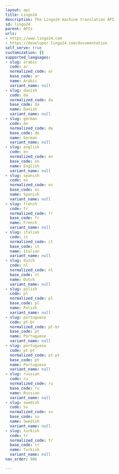 ```yaml
---
layout: api
title: Lingo24
description: The Lingo24 machine translation API
id: lingo24
parent: APIs
urls:
- https://www.lingo24.com
- https://developer.lingo24.com/documentation
self_serve: true
customization: []
supported_languages:
- slug: arabic
  code: ar
  normalized_code: ar
  base_code: ar
  name: Arabic
  variant_name: null
- slug: danish
  code: da
  normalized_code: da
  base_code: da
  name: Danish
  variant_name: null
- slug: german
  code: de
  normalized_code: de
  base_code: de
  name: German
  variant_name: null
- slug: english
  code: en
  normalized_code: en
  base_code: en
  name: English
  variant_name: null
- slug: spanish
  code: es
  normalized_code: es
  base_code: es
  name: Spanish
  variant_name: null
- slug: french
  code: fr
  normalized_code: fr
  base_code: fr
  name: French
  variant_name: null
- slug: italian
  code: it
  normalized_code: it
  base_code: it
  name: Italian
  variant_name: null
- slug: dutch
  code: nl
  normalized_code: nl
  base_code: nl
  name: Dutch
  variant_name: null
- slug: polish
  code: pl
  normalized_code: pl
  base_code: pl
  name: Polish
  variant_name: null
- slug: portuguese
  code: pt-br
  normalized_code: pt-br
  base_code: pt
  name: Portuguese
  variant_name: null
- slug: portuguese
  code: pt-pt
  normalized_code: pt-pt
  base_code: pt
  name: Portuguese
  variant_name: null
- slug: russian
  code: ru
  normalized_code: ru
  base_code: ru
  name: Russian
  variant_name: null
- slug: swedish
  code: sv
  normalized_code: sv
  base_code: sv
  name: Swedish
  variant_name: null
- slug: turkish
  code: tr
  normalized_code: tr
  base_code: tr
  name: Turkish
  variant_name: null
nav_order: 986

---
```


